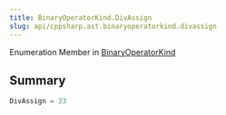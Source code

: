 ```yaml
---
title: BinaryOperatorKind.DivAssign
slug: api/cppsharp.ast.binaryoperatorkind.divassign
---
```

Enumeration Member in [BinaryOperatorKind](/api/cppsharp/ast/binaryoperatorkind)

## Summary



```csharp
DivAssign = 23
```

